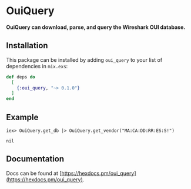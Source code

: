 # OuiQuery

**OuiQuery can download, parse, and query the Wireshark OUI database.**

## Installation

This package can be installed by adding `oui_query` to your list of dependencies
in `mix.exs`:

```elixir
def deps do
  [
    {:oui_query, "~> 0.1.0"}
  ]
end
```

## Example

`iex> OuiQuery.get_db |> OuiQuery.get_vendor("MA:CA:DD:RR:ES:S!")`

`nil`

## Documentation

Docs can be found at
[https://hexdocs.pm/oui_query](https://hexdocs.pm/oui_query).
